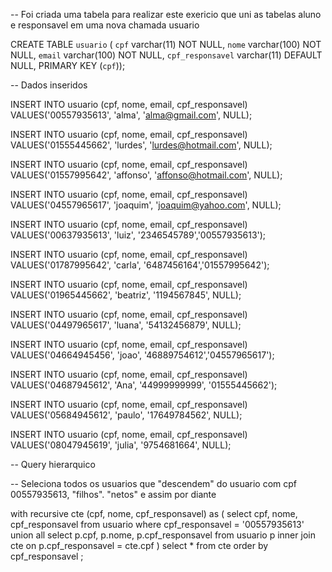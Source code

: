 -- Foi criada uma tabela para realizar este exericio que uni as tabelas aluno e responsavel em uma nova chamada usuario

CREATE TABLE `usuario` (
  `cpf` varchar(11) NOT NULL,
  `nome` varchar(100) NOT NULL,
  `email` varchar(100) NOT NULL,
  `cpf_responsavel` varchar(11) DEFAULT NULL,
  PRIMARY KEY (`cpf`));


-- Dados inseridos

  INSERT INTO usuario (cpf, nome, email, cpf_responsavel) VALUES('00557935613', 'alma', 'alma@gmail.com', NULL);
  
  INSERT INTO usuario (cpf, nome, email, cpf_responsavel) VALUES('01555445662', 'lurdes', 'lurdes@hotmail.com', NULL);
  
  INSERT INTO usuario (cpf, nome, email, cpf_responsavel) VALUES('01557995642', 'affonso', 'affonso@hotmail.com', NULL);
  
  INSERT INTO usuario (cpf, nome, email, cpf_responsavel) VALUES('04557965617', 'joaquim', 'joaquim@yahoo.com', NULL);
  
  INSERT INTO usuario (cpf, nome, email, cpf_responsavel) VALUES('00637935613', 'luiz', '2346545789','00557935613');
  
  INSERT INTO usuario (cpf, nome, email, cpf_responsavel) VALUES('01787995642', 'carla', '6487456164','01557995642');
  
  INSERT INTO usuario (cpf, nome, email, cpf_responsavel) VALUES('01965445662', 'beatriz', '1194567845', NULL);
  
  INSERT INTO usuario (cpf, nome, email, cpf_responsavel) VALUES('04497965617', 'luana', '54132456879', NULL);
  
  INSERT INTO usuario (cpf, nome, email, cpf_responsavel) VALUES('04664945456', 'joao', '46889754612','04557965617');
  
  INSERT INTO usuario (cpf, nome, email, cpf_responsavel) VALUES('04687945612', 'Ana', '44999999999', '01555445662');
  
  INSERT INTO usuario (cpf, nome, email, cpf_responsavel) VALUES('05684945612', 'paulo', '17649784562', NULL);
  
  INSERT INTO usuario (cpf, nome, email, cpf_responsavel) VALUES('08047945619', 'julia', '9754681664', NULL);


-- Query hierarquico 

-- Seleciona todos os usuarios que "descendem" do usuario com cpf 00557935613, "filhos". "netos" e assim por diante

with recursive cte (cpf, nome, cpf_responsavel) as (
  select     cpf,
             nome,
             cpf_responsavel
  from       usuario
  where      cpf_responsavel = '00557935613'
  union all
  select     p.cpf,
             p.nome,
             p.cpf_responsavel
  from       usuario p
  inner join cte
          on p.cpf_responsavel = cte.cpf
)
select * from cte order by cpf_responsavel ;
